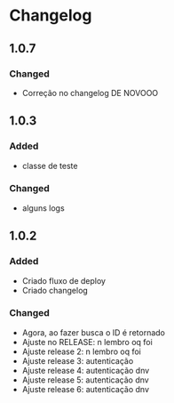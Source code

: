 # Changelog

## 1.0.7

### Changed
- Correção no changelog DE NOVOOO

## 1.0.3

### Added
- classe de teste

### Changed
- alguns logs

## 1.0.2

### Added
- Criado fluxo de deploy
- Criado changelog

### Changed
- Agora, ao fazer busca o ID é retornado
- Ajuste no RELEASE: n lembro oq foi
- Ajuste release 2: n lembro oq foi
- Ajuste release 3: autenticação
- Ajuste release 4: autenticação dnv
- Ajuste release 5: autenticação dnv 
- Ajuste release 6: autenticação dnv 
